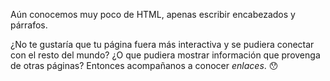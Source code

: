 Aún conocemos muy poco de HTML, apenas escribir encabezados y párrafos.

¿No te gustaría que tu página fuera más interactiva y se pudiera conectar con el resto del mundo? ¿O que pudiera mostrar información que provenga de otras páginas? Entonces acompañanos a conocer _enlaces_. :hushed:
